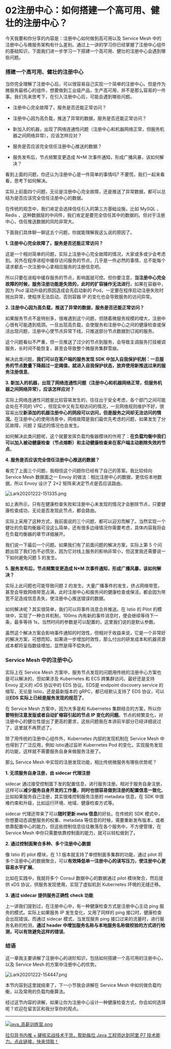 # 02注册中心：如何搭建一个高可用、健壮的注册中心？

今天我要和你分享的内容是：注册中心如何做到高可用以及 Service Mesh 中的注册中心与微服务架构有什么差别。通过上一讲的学习你已经掌握了注册中心组件的基础知识，下面我们进一步学习一下搭建一个高可用、健壮的注册中心会遇到哪些问题。

### 搭建一个高可用、健壮的注册中心

当你完全理解了注册中心后，可以很容易自己实现一个简单的注册中心。但是作为微服务最核心的组件，想要做到工业级产品，生产高可用，并不是那么容易的一件事。我们先来思考下，在引入注册中心后，可能会遇到哪些问题。

* 注册中心完全故障了，服务是否还能正常访问？

* 注册中心因为高负载，推送了异常的数据，服务是否还能正常访问？

* 新加入的机器，出现了网络连通性问题（注册中心和机器网络正常，但服务机器之间网络异常），应该怎样应对？

* 服务是否应该完全信任注册中心推送的数据？

* 服务发布后，节点频繁变更造成 N×M 次事件通知，形成广播风暴，该如何解决？

看到上面的问题，你还认为注册中心是一件简单的事情吗? 不要慌，我们一起来看看，思考下如何解决。

实际上前面四个问题，无论是注册中心完全故障，还是推送了异常数据，都可以总结为是否应该完全信任注册中心的数据。

在传统的观念中，我们肯定会选择信任引入的第三方基础设施，比如 MySQL 、Redis ，这种数据层的中间件，我们肯定是要完全信任其中的数据的。但对于注册中心，信任推送数据的风险非常大。

下面我们具体聊一聊这五个问题，你就能理解我这么说的原因了。

**1. 注册中心完全故障了，服务是否还能正常访问？**

这是一个相对简单的问题，实际上注册中心完全故障的情况，大家或多或少会考虑到。另外在程序进程中缓存访问服务的节点，几乎是一件必然的事情，总不能每个请求都去一次注册中心拿相应服务的注册信息吧。

所以只要在进程中缓存服务的节点，影响面就可控。但你要注意，**当注册中心完全故障的时候，服务注册功能是失效的，此时的扩容操作无法进行**。如果在容器中，因为 Pod 滚动升级的原因造成会先启动新的 Pod，一定要在程序启动注册失败时抛出异常，使程序无法启动，否则容器 IP 的变化也会导致服务的访问异常。

**2. 注册中心因为高负载，推送了异常的数据，服务是否还能正常访问？**

如果服务节点不是特别多，很难遇到这个问题，但随着微服务规模的增大，注册中心很有可能遇到瓶颈。一旦出现高负载，会使服务和注册中心之间的健康检查或保活出现问题，注册中心使节点异常下线，只推送部分节点数据到订阅的服务。

这个问题看似不严重，但一旦推送了过少的节点到服务，会导致主调服务打挂被调服务，长时间不能恢复，甚至会导致整个微服务集群雪崩。

解决此类问题，**我们可以在客户端的服务发现 SDK 中加入自我保护机制：一旦服务的节点数量下降超过一定阈值，就进入自我保护状态，放弃使用新推送过来的服务注册信息**。

**3. 新加入的机器，出现了网络连通性问题（注册中心和机器网络正常，但服务机器之间网络异常），应该怎样应对？**

实际上网络连通性问题是比较容易发生的，往往出于安全考虑，各个部门之间可能会处在不同的 VPC ，但现实中又有互相访问的情况，一旦网络规则维护不好，很容易出现**新添加的机器注册中心的网段可以访问，但是服务之间却无法访问的情况**。在注册中心的使用场景中，网络故障是我们最优先考虑的问题，如果发生了分区故障，问题 2 描述的情况也会发生。

如何解决此类问题呢，这个就要发挥负载均衡器模块的作用了：**在负载均衡中我们可以加入被动健康检查（节点熔断）和主动健康检查来在客户端主动剔除失效的节点**。

**4. 服务是否应该完全信任注册中心推送的数据？**

看完了上面三个问题，我相信这个问题你已经有了自己的答案。我比较倾向 Service Mesh 数据面之一 Envoy 的做法：相比注册中心的数据，更信任本地数据，所以 Envoy 设计了 2×2 矩阵来决定节点是否应该路由。


<Image alt="Lark20201222-151335.png" src="https://s0.lgstatic.com/i/image/M00/8B/E2/CgqCHl_hnMWAfcU3AABeokS81x4751.png"/> 


如上表所示，只有在健康检查失败和注册中心未发现的情况才会删除节点，只要健康检查成功，无论是否发现此节点，都会路由。

实际上采用了这种方式，我前面说的三个问题，都可以迎刃而解了。当然实现一个健壮的负载均衡器可没这么简单，还有很多边缘情况你需要考虑，具体内容我将会在负载均衡器的章节详细展开。

我们说一下最后一个问题。如果我们有了前面问题的解决方案，实际上第 5 个问题出现了我们也不必慌张，因为它对线上服务的影响非常小，但这里我还需要说一下如何避免问题 5 的发生。

**5. 服务发布后，节点频繁变更造成 N×M 次事件通知，形成广播风暴，该如何解决？**

实际上此问题也可能导致问题 2 的发生。大量广播事件的发生，挤占网络带宽，甚至会导致网络带宽占满，此时注册中心和服务间的健康检查或保活，都会因为带宽不足造成信息丢失，使注册中心推送错误的数据。

如何解决呢？其实很简单，我们可以将事件消息合并推送。在 Istio 的 Pilot 的模块中，实现了一种合并机制，100ms 内有新的事件消息时，便会继续等待下一条，最多等待 1s，当然时间的参数是可以配置的，这里我们说的是默认参数。

虽然这个解决方案会影响事件通知的时效性，但相对于收益来说，它是一个非常好的解决方案，可想而知，如果进一步增加时效性，那么付出的研发成本和机器资源成本都将呈指数级增加，显然是得不偿失的。

### Service Mesh 中的注册中心

实际上在 Service Mesh 方案中，服务节点发现的问题用传统的注册中心方案也是可以解决的，但如果涉及 Kubernetes 和 ECS 跨集群访问，最好还是支持 Envoy 定义的 xDS 协议中的 EDS 协议。EDS是 endpoint discovery service 的缩写，无论是 Istio，还是最新版本的 gRPC，都已经默认支持了 EDS 协议，可以说**EDS 实际上已经是服务发现的规范了**。

在 Service Mesh 方案中，因为大多是和 Kubernetes 集群结合的方案，所以你**要特别注意发版或者自动扩缩容引起的节点 IP 变化的问题**。节点的频繁变化，对注册中心的健壮性提出了更高的要求，这些问题我在本讲前半部分已经详细说过了，这里就不再赘述了。

除了用传统的注册中心组件外，Kubernetes 内部的发现机制在 Service Mesh 中也得到了广泛应用，例如 Istio通过监听 Kubernetes Pod 的变化，实现服务发现的功能，这样就不需要服务自身来做服务注册了。

那么 Service Mesh 中实现的注册发现功能，相比传统微服务有哪些优势呢？

**1. 无须服务自身注册，由 sidecar 代理注册**

sidecar 通过接受控制面下发的配置信息，进行服务注册。相对于服务自身注册，这样可以**减少服务自身开发的工作量，同时也很容易做到注册的配置信息一致化**。比如如果服务自己注册，其实很难控制服务注册的 metadata 信息，在 SDK 中很难约束和升级，比如运行环境、地域、健康检查方式等。

sidecar 代理还带来了可以**随时更新 meta 信息**的好处。在传统的 SDK 模式中，你想要动态调整服务的权重、metadata 等信息的时候，需要重新发布版本，或者依靠配置中心的能力，但这些控制信息往往散落在各个服务中，不方便管理，在 Service Mesh 中你只需要依靠控制面的能力，就可以轻松做到了。

**2. 通过控制面聚合多种、多个注册中心数据**

像 Istio 的 pilot 模块，在 1.1 版本就支持了单控制面多集群的功能，通过 pilot 将多个注册中心的数据聚合，可以**有效降低单一注册中心的读写压力，使注册中心更容易水平扩展**。

比如在实践中，我就将多个 Consul 数据中心的数据通过 pilot 模块聚合，然后提供 xDS 协议，供服务发现使用，实现了虚拟机到 Kubernetes 环境的无缝迁移。

**3. 通过 sidecar 提供服务正确性 check 功能**

上一讲我们提到过，在注册中心中，有一种健康检查方式是注册中心主动 ping 服务的模式。实际上如果服务 IP 发生变化，又用了同样的 ping 接口时，健康检查会出现错误。而通过 sidecar 模式，当发现服务 ping 接口过来的流量时，进行服务名称的检测，**通过 header 中增加服务名称与本地服务名称做校验的方式进行检测，可以有效避免这样的错误**。

### 结语

这一章我主要讲解了注册中心的进阶知识，包括如何搭建一个高可用的注册中心，以及 Service Mesh 的方案中注册中心的优势。


<Image alt="Lark20201222-154447.png" src="https://s0.lgstatic.com/i/image/M00/8B/E4/CgqCHl_hpE6AStCaAAJG1429zDw760.png"/> 


本节内容到这里就结束了，下一小节我会讲解在 Service Mesh 中如何做负载均衡，以及常用的负载均衡算法。

经过这节内容的讲解，如果让你为注册中心设计一种健康检查方式，你会如何选择呢？欢迎在留言区和我分享你的观点。

*** ** * ** ***

[
<Image alt="java_高薪训练营.png" src="https://s0.lgstatic.com/i/image/M00/8B/BD/Ciqc1F_gEFiAcnCNAAhXSgFweBY589.png"/> 
](https://shenceyun.lagou.com/t/Mka)

[拉勾背书内推 + 硬核实战技术干货，帮助每位 Java 工程师达到阿里 P7 技术能力。点此链接，快来领取！](https://shenceyun.lagou.com/t/Mka)

